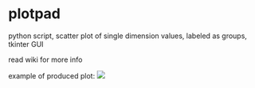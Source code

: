 # plotpad
python script, scatter plot of single dimension values, labeled as groups, tkinter GUI

read wiki for more info


example of produced plot:
![](http://i.imgur.com/b4QSyyC.png)
